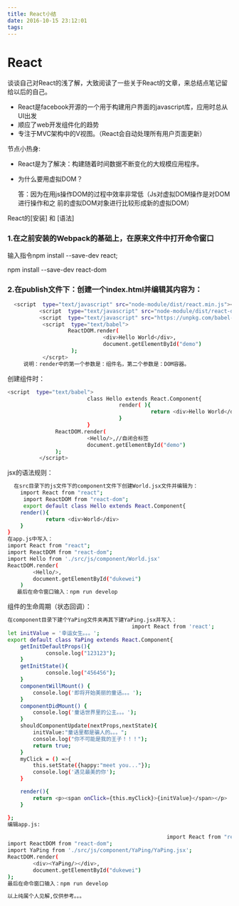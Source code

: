 ```yaml
---
title: React小结
date: 2016-10-15 23:12:01
tags:
---
```

# React
谈谈自己对React的浅了解，大致阅读了一些关于React的文章，来总结点笔记留给以后的自己。
  - React是facebook开源的一个用于构建用户界面的javascript库，应用时总从UI出发
  - 顺应了web开发组件化的趋势
  - 专注于MVC架构中的V视图。（React会自动处理所有用户页面更新）

节点小热身:
  - React是为了解决：构建随着时间数据不断变化的大规模应用程序。
  - 为什么要用虚拟DOM？
  
    答：因为在用js操作DOM的过程中效率非常低（Js对虚拟DOM操作是对DOM进行操作和之    前的虚拟DOM对象进行比较形成新的虚拟DOM）

React的[安装] 和 [语法] 

### 1.在之前安装的Webpack的基础上，在原来文件中打开命令窗口

输入指令npm install  --save-dev   react;

  npm install --save-dev  react-dom

### 2.在publish文件下：创建一个index.html并编辑其内容为：

```sh
  <script  type="text/javascript" src="node-module/dist/react.min.js"></scrpt>
          <script  type="text/javascript" src="node-module/dist/react-dom.min.js"></scrpt>
          <script  type="text/javascript" src="https://unpkg.com/babel-core@5.8.38/browser.min.js"></scrpt>（这个网址是在线解析的引用）
           <script  type="text/babel">
                   ReactDOM.render(
                              <div>Hello World</div>,
                              document.getElementById("demo")
                    ); 
           </scrpt>
     说明：render中的第一个参数是：组件名，第二个参数是：DOM容器。        

```

创建组件时：

```sh
<script  type="text/babel">
                         class Hello extends React.Component{
                                   render( ){
                                             return <div>Hello World</div>;
                                   }
                         }
               ReactDOM.render(
                         <Hello/>,//自闭合标签
                         document.getElementById("demo")
               );
          </script>

```

jsx的语法规则：
```sh
  在src目录下的js文件下的component文件下创建World.jsx文件并编辑为：
    import React from "react";
     import ReactDOM from "react-dom";
     export default class Hello extends React.Component{
    render(){
            return <div>World</div>
    }
}
在app.js中写入：
import React from "react";
import ReactDOM from "react-dom";
import Hello from './src/js/component/World.jsx'
ReactDOM.render(
        <Hello/>,
        document.getElementById("dukewei")
    )
   最后在命令窗口输入：npm run develop   
```
组件的生命周期（状态回调）：
```sh
在component目录下建个YaPing文件夹再其下建YaPing.jsx并写入：
                                       import React from 'react';
let initValue = '幸运女生。。。';
export default class YaPing extends React.Component{
    getInitDefaultProps(){
            console.log("123123");
    }
    getInitState(){
            console.log("456456");
    }
    componentWillMount() {
        console.log('即将开始美丽的童话。。。');
    }
    componentDidMount() {
        console.log('童话世界里的公主。。。');  
    }
    shouldComponentUpdate(nextProps,nextState){
        initValue:"童话里都是骗人的。。。";
        console.log("你不可能是我的王子！！！");
        return true;
    }
    myClick = () =>{
        this.setState({happy:"meet you..."});
        console.log('遇见最美的你');
    }

    render(){
        return <p><span onClick={this.myClick}>{initValue}</span></p>
    }

};
编辑app.js:

                                                  import React from "react";
import ReactDOM from "react-dom";
import YaPing from './src/js/component/YaPing/YaPing.jsx';
ReactDOM.render(
        <div><YaPing/></div>,
        document.getElementById("dukewei")
);
最后在命令窗口输入：npm run develop
```
```sh
以上纯属个人见解,仅供参考。。。
```

